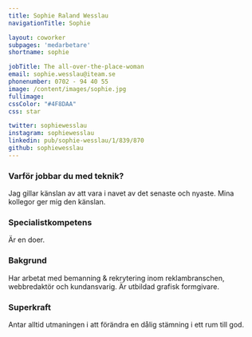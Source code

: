 ```yaml
---
title: Sophie Raland Wesslau
navigationTitle: Sophie

layout: coworker
subpages: 'medarbetare'
shortname: sophie

jobTitle: The all-over-the-place-woman
email: sophie.wesslau@iteam.se
phonenumber: 0702 - 94 40 55
image: /content/images/sophie.jpg
fullimage:
cssColor: "#4F8DAA"
css: star

twitter: sophiewesslau
instagram: sophiewesslau
linkedin: pub/sophie-wesslau/1/839/870
github: sophiewesslau
---
```


### Varför jobbar du med teknik?
Jag gillar känslan av att vara i navet av det senaste och nyaste. Mina kollegor ger mig den känslan.

### Specialistkompetens
Är en doer.

### Bakgrund
Har arbetat med bemanning & rekrytering inom reklambranschen, webbredaktör och kundansvarig. Är utbildad grafisk formgivare.

### Superkraft
Antar alltid utmaningen i att förändra en dålig stämning i ett rum till god.